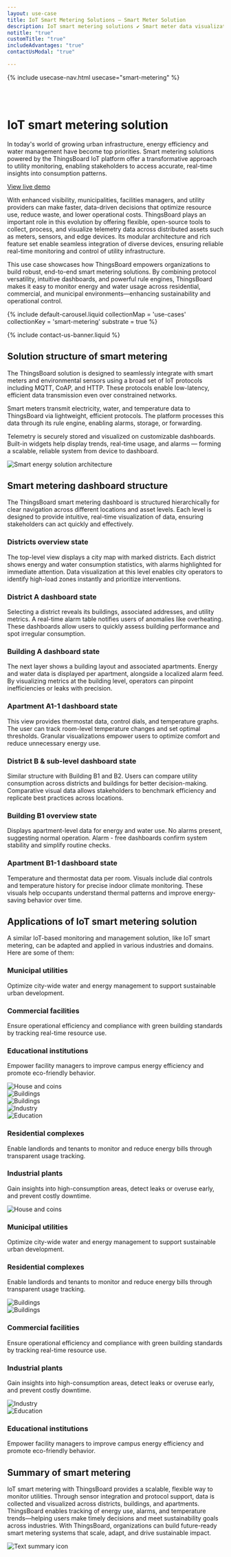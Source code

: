 ```yaml
---
layout: use-case
title: IoT Smart Metering Solutions — Smart Meter Solution
description: IoT smart metering solutions ✔ Smart meter data visualization ⚫ ThingsBoard ➤ Remote monitoring and recording of energy consumption
notitle: "true"
customTitle: "true"
includeAdvantages: "true"
contactUsModal: "true"

---
```


{% include usecase-nav.html usecase="smart-metering" %}

<div id="scada-fullpage" onclick="this.style.display='none'; document.body.style.overflow='unset'"><div class="image"></div><div class="close-icon"><svg width="32" height="32" viewBox="0 0 32 32" fill="none" xmlns="http://www.w3.org/2000/svg"><path d="M25.3337 8.5465L23.4537 6.6665L16.0003 14.1198L8.54699 6.6665L6.66699 8.5465L14.1203 15.9998L6.66699 23.4532L8.54699 25.3332L16.0003 17.8798L23.4537 25.3332L25.3337 23.4532L17.8803 15.9998L25.3337 8.5465Z"></path></svg></div></div>
<h1 class="usecase-title">IoT smart metering solution</h1>
<section class="smart-metering-about">
    <div class="about-text">
        <div class="short">
            <div class="block">
                <p class="text">In today's world of growing urban infrastructure, energy efficiency and water management have become top priorities. Smart metering solutions powered by the ThingsBoard IoT platform offer a transformative approach to utility monitoring, enabling stakeholders to access accurate, real-time insights into consumption patterns.</p>
            </div>
            <div class="demo-button">
                <a id="UseCases_SmartMetering_ViewLiveDemo" target="_blank" href="https://demo.thingsboard.io/dashboard/3a1026e0-83f6-11e7-b56d-c7f326cba909?publicId=322a2330-7c36-11e7-835d-c7f326cba909" class="button gtm_button">View live demo</a>            </div>
            </div>
        <div class="long">
            <p>With enhanced visibility, municipalities, facilities managers, and utility providers can make faster, data-driven decisions that optimize resource use, reduce waste, and lower operational costs. ThingsBoard plays an important role in this evolution by offering flexible, open-source tools to collect, process, and visualize telemetry data across distributed assets such as meters, sensors, and edge devices. Its modular architecture and rich feature set enable seamless integration of diverse devices, ensuring reliable real-time monitoring and control of utility infrastructure.</p>
            <p>This use case showcases how ThingsBoard empowers organizations to build robust, end-to-end smart metering solutions. By combining protocol versatility, intuitive dashboards, and powerful rule engines, ThingsBoard makes it easy to monitor energy and water usage across residential, commercial, and municipal environments—enhancing sustainability and operational control.</p>
        </div>
    </div>
</section>

<section class="smart-metering-carousel carousel-padding">
    {% include default-carousel.liquid collectionMap = 'use-cases' collectionKey = 'smart-metering' substrate = true %}
</section> 

{% include contact-us-banner.liquid %}

<section class="smart-metering-solution-structure">
    <h2>Solution structure of smart metering</h2>
    <div class="about-text">
        <div class="short">
            <div class="block">
                <p class="text">The ThingsBoard solution is designed to seamlessly integrate with smart meters and environmental sensors using a broad set of IoT protocols including MQTT, CoAP, and HTTP. These protocols enable low-latency, efficient data transmission even over constrained networks.</p>
            </div>
        </div>
        <div class="long">
            <p>Smart meters transmit electricity, water, and temperature data to ThingsBoard via lightweight, efficient protocols. The platform processes this data through its rule engine, enabling alarms, storage, or forwarding.</p>
            <p>Telemetry is securely stored and visualized on customizable dashboards. Built-in widgets help display trends, real-time usage, and alarms — forming a scalable, reliable system from device to dashboard.</p>
        </div>
    </div>
    <div class="scheme">
        <img id="schemeSVG" loading="lazy" data-src="/images/usecases/smart-use-cases.svg" class="svg-animation" alt="Smart energy solution architecture" title="Smart energy solution architecture: IoT devices connect via gateways to the cloud for processing, visualization, and automation">
    </div>
</section>

<section class="dashboard-structure section-padding">
    <div class="section-header">
        <h2>Smart metering dashboard structure</h2>
        <p>
            The ThingsBoard smart metering dashboard is structured hierarchically for clear navigation across different locations and asset levels. Each level is designed to provide intuitive, real-time visualization of data, ensuring stakeholders can act quickly and effectively.
        </p>
    </div>
    <div class="dashboard-structure-block">
        <div class="menu">
            <div class="expansion-block">
                <div class="expansion-panel">
                    <div class="expansion-header">
                        <h3>Districts overview state</h3>
                    </div>
                    <div class="expansion-content">
                        <p>The top-level view displays a city map with marked districts. Each district shows energy and water consumption statistics, with alarms highlighted for immediate attention. Data visualization at this level enables city operators to identify high-load zones instantly and prioritize interventions.</p>
                    </div>
                </div>
            </div>
            <div class="expansion-block">
                <div class="expansion-panel">
                    <div class="expansion-header">
                        <h3>District A dashboard state</h3>
                    </div>
                    <div class="expansion-content">
                        <p>Selecting a district reveals its buildings, associated addresses, and utility metrics. A real-time alarm table notifies users of anomalies like overheating. These dashboards allow users to quickly assess building performance and spot irregular consumption.</p>
                    </div>
                </div>
            </div>
            <div class="expansion-block">
                <div class="expansion-panel">
                    <div class="expansion-header">
                        <h3>Building A dashboard state</h3>
                    </div>
                    <div class="expansion-content">
                        <p>The next layer shows a building layout and associated apartments. Energy and water data is displayed per apartment, alongside a localized alarm feed. By visualizing metrics at the building level, operators can pinpoint inefficiencies or leaks with precision.</p>
                    </div>
                </div>
            </div>
            <div class="expansion-block">
                <div class="expansion-panel">
                    <div class="expansion-header">
                        <h3>Apartment A1-1 dashboard state</h3>
                    </div>
                    <div class="expansion-content">
                        <p>This view provides thermostat data, control dials, and temperature graphs. The user can track room-level temperature changes and set optimal thresholds. Granular visualizations empower users to optimize comfort and reduce unnecessary energy use.</p>
                    </div>
                </div>
            </div>
            <div class="expansion-block">
                <div class="expansion-panel">
                    <div class="expansion-header">
                        <h3>District B & sub-level dashboard state</h3>
                    </div>
                    <div class="expansion-content">
                        <p>Similar structure with Building B1 and B2. Users can compare utility consumption across districts and buildings for better decision-making. Comparative visual data allows stakeholders to benchmark efficiency and replicate best practices across locations.</p>
                    </div>
                </div>
            </div>
            <div class="expansion-block">
                <div class="expansion-panel">
                    <div class="expansion-header">
                        <h3>Building B1 overview state</h3>
                    </div>
                    <div class="expansion-content">
                        <p>Displays apartment-level data for energy and water use. No alarms present, suggesting normal operation. Alarm - free dashboards confirm system stability and simplify routine checks.</p>
                    </div>
                </div>
            </div>
            <div class="expansion-block">
                <div class="expansion-panel">
                    <div class="expansion-header">
                        <h3>Apartment B1-1 dashboard state</h3>
                    </div>
                    <div class="expansion-content">
                        <p>Temperature and thermostat data per room. Visuals include dial controls and temperature history for precise indoor climate monitoring. These visuals help occupants understand thermal patterns and improve energy-saving behavior over time.</p>
                    </div>
                </div>
            </div>
        </div>
    </div>
</section>

<section class="applications applications-additional summary-margin section-padding">
    <div class="section-header">
        <h2>Applications of IoT smart metering solution</h2>
        <p>A similar IoT-based monitoring and management solution, like IoT smart metering, can be adapted and applied in various industries and domains. Here are some of them:</p>
    </div>
    <div class="applications-container-large">
        <div class="text-row-top">
            <div class="text-block">
                <h3>Municipal utilities</h3>
                <p>Optimize city-wide water and energy management to support sustainable urban development.</p>
            </div>
            <div class="text-block">
                <h3>Commercial facilities</h3>
                <p>Ensure operational efficiency and compliance with green building standards by tracking real-time resource use.</p>
            </div>
            <div class="text-block">
                <h3>Educational institutions</h3>
                <p>Empower facility managers to improve campus energy efficiency and promote eco-friendly behavior.</p>
            </div>
        </div>
        <div class="images-row">
            <div class="application-image"><img src="/images/usecases/smart-metering/utilities-1.svg" alt="House and coins" title="Municipal utilities"></div>
            <div class="application-image"><img src="/images/usecases/smart-metering/complex-1.svg" alt="Buildings" title="Residential complexes"></div>
            <div class="application-image"><img src="/images/usecases/smart-metering/facilities-1.svg" alt="Buildings" title="Commercial facilities"></div>
            <div class="application-image"><img src="/images/usecases/smart-metering/industrial-1.svg" alt="Industry" title="Industrial plants"></div>
            <div class="application-image"><img src="/images/usecases/smart-metering/institutions-1.svg" alt="Education" title="Educational institutions"></div>
        </div>
        <div class="text-row-bottom">
            <div class="text-block">
                <h3>Residential complexes</h3>
                <p>Enable landlords and tenants to monitor and reduce energy bills through transparent usage tracking.</p>
            </div>
            <div class="text-block">
                <h3>Industrial plants</h3>
                <p>Gain insights into high-consumption areas, detect leaks or overuse early, and prevent costly downtime.</p>
            </div>
        </div>
    </div>
    <div class="applications-container-small">
        <div class="application-block">
            <div class="image"><img src="/images/usecases/smart-metering/utilities-2.svg" alt="House and coins" title="Municipal utilities"></div>
            <div class="text-block">
                <h3>Municipal utilities</h3>
                <p>Optimize city-wide water and energy management to support sustainable urban development.</p>
            </div>
        </div>
        <div class="application-block">
            <div class="text-block">
                <h3>Residential complexes</h3>
                <p>Enable landlords and tenants to monitor and reduce energy bills through transparent usage tracking.</p>
            </div>
            <div class="image"><img src="/images/usecases/smart-metering/complex-2.svg" alt="Buildings" title="Residential complexes"></div>
        </div>
        <div class="application-block">
            <div class="image"><img src="/images/usecases/smart-metering/facilities-2.svg" alt="Buildings" title="Commercial facilities"></div>
            <div class="text-block">
                <h3>Commercial facilities</h3>
                <p>Ensure operational efficiency and compliance with green building standards by tracking real-time resource use.</p>
            </div>
        </div>
        <div class="application-block">
            <div class="text-block">
                <h3>Industrial plants</h3>
                <p>Gain insights into high-consumption areas, detect leaks or overuse early, and prevent costly downtime.</p>
            </div>
            <div class="image"><img src="/images/usecases/smart-metering/industrial-2.svg" alt="Industry" title="Industrial plants"></div>
        </div>
        <div class="application-block">
            <div class="image"><img src="/images/usecases/smart-metering/institutions-2.svg" alt="Education" title="Educational institutions"></div>
            <div class="text-block">
                <h3>Educational institutions</h3>
                <p>Empower facility managers to improve campus energy efficiency and promote eco-friendly behavior.</p>
            </div>
        </div>
    </div>
</section>

<section class="summary">
    <div class="summary-text">
        <h2>Summary of smart metering</h2>
        <p>IoT smart metering with ThingsBoard provides a scalable, flexible way to monitor utilities. Through sensor integration and protocol support, data is collected and visualized across districts, buildings, and apartments. ThingsBoard enables tracking of energy use, alarms, and temperature trends—helping users make timely decisions and meet sustainability goals across industries. With ThingsBoard, organizations can build future-ready smart metering systems that scale, adapt, and drive sustainable impact.</p>
    </div>
    <div class="summary-icon">
        <img src="/images/usecases/health-care/summary.svg" alt="Text summary icon" title="Text summary icon">
    </div>
</section>

<script type="text/javascript">
    document.addEventListener('DOMContentLoaded', function() {
        const svgAnimations = document.querySelectorAll(".svg-animation");
        const svgObserver = new IntersectionObserver((entries, obs) => {
            entries.forEach(entry => {
                if (entry.isIntersecting) {
                    const img = entry.target;
                    img.style.visibility = 'visible';
                    img.src = img.dataset.src;
                    obs.unobserve(img);
                }
            });
        }, {threshold: 1.0});

        svgAnimations.forEach(img => svgObserver.observe(img));

        document.querySelectorAll('.card-link').forEach((link) => {
            link.classList.add('linkDefault');
        });

        const expansionBlocks = document.querySelectorAll('.expansion-block');
        const structureBlock = document.querySelector('.dashboard-structure-block');
        const smallImageBlock = createImageBlock('small');
        const largeImageBlock = createImageBlock('large');

        expansionBlocks[0].appendChild(smallImageBlock);
        structureBlock.appendChild(largeImageBlock);

        const largeImageElement = document.querySelector('.image-block-large > .image-container > .image');
        const smallImageElement = document.querySelector('.image-block-small > .image-container > .image');

        let currentExpandedIndex = 0;

        expansionBlocks[0].classList.add('expanded');

        expansionBlocks.forEach((panel, index) => {
            panel.addEventListener('click', function() {
                if (index === currentExpandedIndex) {
                    return; 
                }

                smallImageElement.innerHTML = getImage(index);
                this.appendChild(smallImageBlock);
                largeImageElement.style.height = largeImageElement.firstChild.getBoundingClientRect().height + 'px';
                largeImageElement.innerHTML = getImage(index);

                expansionBlocks.forEach(item => {
                    item.classList.remove('expanded');
                });

                this.classList.add('expanded');
                currentExpandedIndex = index; 
                if (window.screen.width < 600) {
                    const blockRect = expansionBlocks[index].getBoundingClientRect();
                    const target = blockRect.top + window.scrollY - 80;
                    window.scrollTo(0, target);
                    setTimeout(()=> document.getElementById("nav").style.top = "-78px");
                }
                if (index === 4) {
                    window.scrollTo(0, window.scrollY +1);
                }
            });
        });

        window.onscroll = function() {
            const elemCoor = document.querySelector('.dashboard-structure').getBoundingClientRect();
            const large = document.querySelector('.image-block-large');

            if (Math.abs(elemCoor.top) < elemCoor.height / 2 - 300 && elemCoor.top < 0) {
                large.style.marginTop = Math.abs(elemCoor.top) + 20 + 'px';
            }
        };

        if (window.screen.width > 960) {
            const fullPage = document.querySelector('#scada-fullpage');
            largeImageElement.addEventListener('click', function(image) {
                fullPage.children[0].innerHTML = `<img src=${image.currentTarget.children[0].src} />`;
                fullPage.style.display = 'block';
                fullPage.style.top = window.scrollY + 'px';
                document.querySelector('body').style.overflow = 'hidden';
            });
        }

        function createImageBlock(layout) {
            let block = document.createElement('div');
            block.className = `image-block-${layout}`;
            block.innerHTML = `
            <div class="image-container image-background">
                <div class="image-background"></div>
                <div class="image-background"></div>
                <div class="image-background"></div>
                <div class=image>${getImage(0)}</div>
            </div>
            <div class="buttons-block">
                <a id="UseCases_SmartMetering_ViewLiveDemo" target="_blank" href="https://demo.thingsboard.io/dashboard/3a1026e0-83f6-11e7-b56d-c7f326cba909?publicId=322a2330-7c36-11e7-835d-c7f326cba909" class="button gtm_button">View live demo</a>
                <a id="UseCases_SmartMetering_ContactUs" target="_blank" href="/docs/contact-us/?subject=Custom%20Development" class="button contact-us gtm_button">Contact us</a>
            </div>`;
    
            return block;
        }

        function getImage(index) {
            const images = [
                "<img src='/images/usecases/smart-metering/smart-metering-1.webp'/>",
                "<img src='/images/usecases/smart-metering/smart-metering-2.webp'/>",
                "<img src='/images/usecases/smart-metering/smart-metering-3.webp'/>",
                "<img src='/images/usecases/smart-metering/smart-metering-4.webp'/>",
                "<img src='/images/usecases/smart-metering/smart-metering-5.webp'/>",
                "<img src='/images/usecases/smart-metering/smart-metering-6.webp'/>",
                "<img src='/images/usecases/smart-metering/smart-metering-7.webp'/>"
            ];
            return images[index];
        }
    });
</script>
